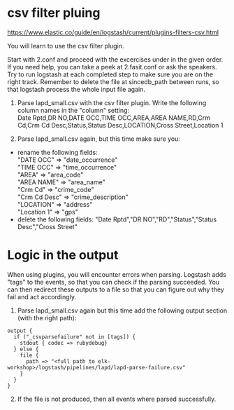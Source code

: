 # csv filter pluing
https://www.elastic.co/guide/en/logstash/current/plugins-filters-csv.html

You will learn to use the csv filter plugin.

Start with 2.conf and proceed with the excercises under in the given order.
If you need help, you can take a peek at 2.fasit.conf or ask the speakers. 
Try to run logstash at each completed step to make sure you are on the right track. 
Remember to delete the file at sincedb_path between runs, so that logstash process the whole input file again. 

1. Parse lapd_small.csv with the csv filter plugin. Write the following column names in the "column" setting:  
  Date Rptd,DR NO,DATE OCC,TIME OCC,AREA,AREA NAME,RD,Crm Cd,Crm Cd Desc,Status,Status Desc,LOCATION,Cross Street,Location 1

2. Parse lapd_small.csv again, but this time make sure you:
  - rename the following fields:  
    "DATE OCC" => "date_occurrence"  
    "TIME OCC" => "time_occurrence"  
    "AREA" => "area_code"  
    "AREA NAME" => "area_name"  
    "Crm Cd" => "crime_code"  
    "Crm Cd Desc" => "crime_description"  
    "LOCATION" => "address"  
    "Location 1" => "gps"
  - delete the following fields: 
    "Date Rptd","DR NO","RD","Status","Status Desc","Cross Street"
	
# Logic in the output 
When using plugins, you will encounter errors when parsing. Logstash adds "tags" to the events, so that you can check if the parsing succeeded.
You can then redirect these outputs to a file so that you can figure out why they fail and act accordingly.

1. Parse lapd_small.csv again but this time add the following output section (with the right path):
  ```
  output {
    if ("_csvparsefailure" not in [tags]) {
      stdout { codec => rubydebug}
    } else {
      file {
        path => "<full path to elk-workshop>/logstash/pipelines/lapd/lapd-parse-failure.csv"
      }
    }
  }
  ```

2. If the file is not produced, then all events where parsed successfully.
